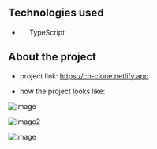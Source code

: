 ## Technologies used

* <img src="https://user-images.githubusercontent.com/118635631/232114924-fc701c34-80ab-4b19-b96c-c7399b5530f4.png" width="15" height="15" /> TypeScript

## About the project

* project link: https://ch-clone.netlify.app

* how the project looks like:

![image](https://user-images.githubusercontent.com/118635631/231845033-d2a9ac95-6d7e-46df-bcdb-2d5664d77ef1.png)

![image2](https://user-images.githubusercontent.com/118635631/231845522-8f191690-aa1c-460e-9511-f69f3e9f1bbe.png)

![image](https://user-images.githubusercontent.com/118635631/232114385-55ecb910-a9b9-43d5-9edc-7f588747d143.png)
